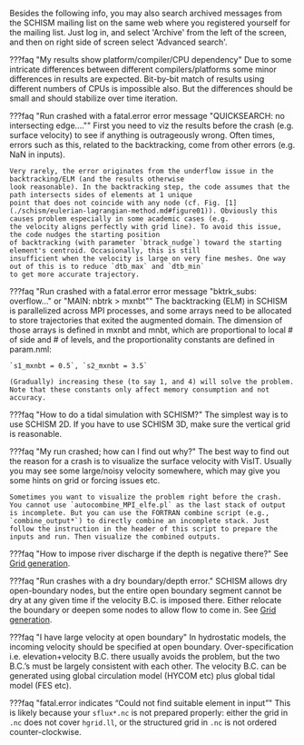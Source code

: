 Besides the following info, you may also search archived messages from the SCHISM mailing list on the same web where you registered yourself for the mailing list. Just log in, and select 'Archive' from the left of the screen, and then on right side of screen select 'Advanced search'. 

???faq "My results show platform/compiler/CPU dependency"
    Due to some intricate differences between different compilers/platforms some minor differences in results are expected. Bit-by-bit match of results using different numbers of CPUs is impossible also. But the differences should be small and should stabilize over time iteration.

???faq "Run crashed with a fatal.error error message "QUICKSEARCH: no intersecting edge....""
    First you need to viz the results before the crash (e.g. surface velocity) to see if anything is 
    outrageously wrong. Often times, errors such as this, related to the backtracking, come from
    other errors (e.g. NaN in inputs). 

    Very rarely, the error originates from the underflow issue in the backtracking/ELM (and the results otherwise 
    look reasonable). In the backtracking step, the code assumes that the path intersects sides of elements at 1 unique
    point that does not coincide with any node (cf. Fig. [1](./schism/eulerian-lagrangian-method.md#figure01)). Obviously this causes problem especially in some academic cases (e.g.
    the velocity aligns perfectly with grid line). To avoid this issue, the code nudges the starting position
    of backtracking (with parameter `btrack_nudge`) toward the starting element's centroid. Occasionally, this is still
    insufficient when the velocity is large on very fine meshes. One way out of this is to reduce `dtb_max` and `dtb_min`
    to get more accurate trajectory.

???faq "Run crashed with a fatal.error error message "bktrk_subs: overflow..." or "MAIN: nbtrk > mxnbt""
    The backtracking (ELM) in SCHISM is parallelized across MPI processes, and some arrays need to be allocated to store trajectories that exited the augmented domain. The dimension of those arrays is defined in mxnbt and mnbt, which are proportional to local # of side and # of levels, and the proportionality constants are defined in param.nml:

    `s1_mxnbt = 0.5`, `s2_mxnbt = 3.5`

    (Gradually) increasing these (to say 1, and 4) will solve the problem. Note that these constants only affect memory consumption and not accuracy.

???faq "How to do a tidal simulation with SCHISM?"
    The simplest way is to use SCHISM 2D. If you have to use SCHISM 3D, make sure the vertical grid is reasonable.

???faq "My run crashed; how can I find out why?"
    The best way to find out the reason for a crash is to visualize the surface velocity with VisIT. Usually you may see some large/noisy velocity somewhere, which may give you some hints on grid or forcing issues etc.
    
    Sometimes you want to visualize the problem right before the crash. You cannot use `autocombine_MPI_elfe.pl` as the last stack of output is incomplete. But you can use the FORTRAN combine script (e.g., `combine_output*`) to directly combine an incomplete stack. Just follow the instruction in the header of this script to prepare the inputs and run. Then visualize the combined outputs.

???faq "How to impose river discharge if the depth is negative there?"
    See [Grid generation](getting-started/grid-generation.md#grid-near-wetting-and-drying).

???faq "Run crashes with a dry boundary/depth error."
    SCHISM allows dry open-boundary nodes, but the entire open boundary segment cannot be dry at any given time if the velocity B.C. is imposed there. Either relocate the boundary or deepen some nodes to allow flow to come in. See [Grid generation](getting-started/grid-generation.md#grid-near-wetting-and-drying).

???faq "I have large velocity at open boundary"
    In hydrostatic models, the incoming velocity should be specified at open boundary. Over-specification i.e. elevation+velocity B.C. there usually avoids the problem, but the two B.C.’s must be largely consistent with each other. The velocity B.C. can be generated using global circulation model (HYCOM etc) plus global tidal model (FES etc).

???faq "fatal.error indicates “Could not find suitable element in input”"
    This is likely because your `sflux*.nc` is not prepared properly: either the grid in `.nc` does not cover `hgrid.ll`, or the structured grid in `.nc` is not ordered counter-clockwise.
